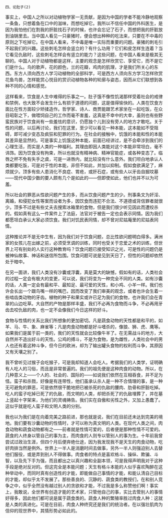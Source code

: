     四、论肚子(2) 

   事实上，中国人之所以对动植物学家一无贡献，是因为中国的学者不能冷静地观察一条鱼，只想着鱼在口中的滋味，而想吃掉它。我所以不信任中国的外科医生，是因为我怕他们在割我的肝脏找石子的时候，也许会忘记了石子，而想把我的肝脏放到油锅里去。当中国人看见一只豪猪时，便会想出种种的吃法来，只要在不中毒的原则之下吃掉它。在中国人看来，不中毒是唯一实际而重要的问题。豪猪的刺毛引不起我们的兴趣。这些刺毛怎样会竖立的？有什么功用？它们和皮怎样生连着？当它看见仇敌时，这些刺毛怎样会有竖立的能力？这些问题，在中国人看来是极其无聊的。中国人对于动植物都是这样，主要的观念是怎样欣赏它、享受它，而不是它们是什么。鸟的歌声，花的颜色，兰的花瓣，鸡肉的肌理，才是我们所关心的东西。东方人须向西方人学习动植物的全部科学，可是西方人须向东方学习怎样欣赏花鱼鸟兽，怎样能赏心悦目的赏识动植物各种的轮廓与姿态，因而从它们联想到各种不同的心情和感觉。

   这样看来，饮食是人生中难得的乐事之一。肚子饿不像性饥渴那样受着社会的戒律和禁例，也大致不会发生什么有损于道德的问题，这是值得愉快的。人类在饮食方面比在性方面较少矫揉造作。哲学家、诗人、商贾能跟艺术家坐在一起吃饭，在众目昭彰之下，做喂饲自己的工作而毫不害羞，这真是不幸中的大幸，虽则也有些野蛮民族对于饮食尚有一些羞怯的意识，仍愿独个儿到没有旁人的地方才敢吃。关于性的问题，以后再讨论，我们在这里，至少可以看见一种本能，这本能如不受阻碍，即可减少变态及疯狂和犯罪的行为。在社会的接触中，饥饿的本能和性的本能其差异是显然的。可是事实上饥饿这种本能，前面已经讲过，是不会牵涉到我们的心理生活，而实是人类的一种福利。其理由即因人类能对这个本能非常坦白，毫不讳饰。因为饮食没有拘束，所以也就没有精神病、精神官能症，或各种变态了。临唇之杯不免有失手之虞，可是一进唇内，就比较没有什么意外。我们坦白地承认人类都要吃饭，可是对于性的本能，非但不如此，并加以抑制。假如食欲满足了，麻烦就少。顶多有些人患消化不良症、胃疮，或肝石症，或有些人以牙齿自掘坟墓——现代中国少数的要人颇有几个是如此的——但即使如此，他们也并不以为可羞。

   所以社会的罪恶从性欲问题产生的多，而从饮食问题产生的少。刑事条文为奸淫、离婚，和侵犯女性等案而设者为多，因饮食而违犯不合法、不道德或背信罪者就很少。顶多不过是有些丈夫去搜索冰箱里的食物，但是我们很少听见因此而遭绞杀的。假如真有这么一件案件上了法庭，法官对于被告一定也会表示同情。因为我们都愿坦白承认大家必须饮食。我们对饥民表同情，却不曾对尼姑庵里的尼姑表同情。

   这种推论并不是无中生有，因为我们对于饮食问题，总比性欲问题明白得多。满洲家的女孩儿在出嫁之前，必须受烹调的训练，同时也受关于恋爱之术的训练，但世界上可有别处的人实行这种教育吗？饮食问题已接受知识之光，可是性的问题仍是被神仙故事、神话和迷信所包围。饮食问题可说是见到天日了，但性的问题却依然处于暗中。

   在另一面讲，我们人类没有沙囊或浮囊，真是莫大的缺憾，假如有的话，人类社会的过程一定会有极大的变更，可以说，我们将变为一种完全不同的人类。如有沙囊的话，人类一定会有最和平、最知足、最可爱的天性，和小鸡、小羊一样。我们也许会长出一个跟鸟嘴一样的嘴巴，因而改变了我们审美的观念，或者也许会生着一些啮齿类动物的牙齿。植物的种子和果实或许已足为我们的食物，也许我们会在青翠的山边吃草。大自然的产物是那样丰盛，我们不必再为食物而斗争，不必再用牙齿去咬仇敌的肉，也一定不会像我们今日这样的好斗。

   食物与性情的关系比我们所想象的更加密切。凡是蔬食动物的天性都是和平的，如羊、马、牛、象、麻雀等；凡是肉食动物都是好斗嗜杀的，像狼、狮、虎、鹰等。如果我们是属于前一类的，我们的天性就会比较像牛羊了。在无需战斗的地方，大自然并不造出好斗的天性。公鸡的搏斗，不是为食物，是为雌性，人类社会中的男人也还有着这种斗争，但今日的欧洲，却为了输出罐头食物的权利而斗争，其原因又有天壤之别了。

   我不曾听见过猴子会吃猴子，可是我却知道人会吃人。考据我们的人类学，证明确有人吃人的习俗，而且是非常普遍的。我们的祖先便是这种肉食的动物。所以，在几种意义上——个人的、社会的、国际的——如说我们依然在互相吞食，并不足为怪。蛮子和杀戮，好像是有连带性，他们虽承认杀人是一种不合情理的事，是一种无可避免的罪恶，可是依然很干脆地把已被杀死的仇敌的腰肉、肋骨和肝脏吃掉。吃人的蛮子吃掉已死了的仇敌，而文明的人类，却把杀死了的仇敌埋葬了，并在墓上竖起十字架来，为他们的灵魂祷告。我们实在自傲和劣性之外，又加上愚蠢了。这似乎就是吃人蛮子和文明人类的分别。

   我也以为我们是在向着完美之路前进，那也就是说，我们在目前还未达到完美的境地。我们要有沙囊动物的性情时，才可以称为真文明的人类。在现代人类之间，肉食动物和蔬食动物都有之——前者就是性情可爱的，后者便是那种性情不可爱的。蔬食的人终身以管自己的事为主，而肉食的人则专以管别人的事为生。十年前我曾尝试过政治生涯，但四个月后便弃绝仕途，因为我发现我不是天生的肉食动物，吃好肉排当然是例外。世界上一半人是消磨时间去做事，另外一半人则强迫别人去替他们服役，或是弄到别人不得做事。肉食者的特点是喜欢格斗、操纵、欺骗、斗智，以及先下手为强，而且都出之以真兴趣和全副本领，可是我得声明我对于这种手段是绝对反对的。但这完全是本能问题；天生有格斗本能的人似乎喜欢陶醉在这种举动中，而同时真有创造性的才能，即能做自己事情的才能，和能认清自己目标的才能，却似乎太不发展了。那些善良的、沉静的、蔬食类的教授们，在和别人竞争之中，似乎全然没有越过别人的贪欲和才能，不过我是多么称赞他们啊！事实上，我敢说，全世界有创造才能的艺术家，只管他自己的事，实比去管别人的事情好得多，因此他们都可说是属于蔬食类的。蔬食人种的繁殖率胜过肉食人种：这就是人类的真进化。可是在目前，肉食人种终究还是我们的统治者。在以强壮肌肉为信仰的现世界中，其情形势必如此的。

